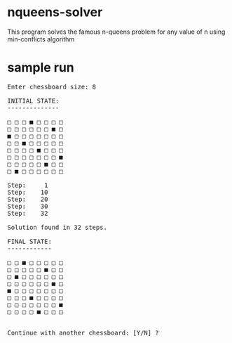 # nqueens-solver
This program solves the famous n-queens problem for any value of n using min-conflicts algorithm

# sample run 
<pre>
Enter chessboard size: 8

INITIAL STATE:
--------------

□ □ □ ■ □ □ □ □ 
□ □ □ □ □ □ ■ □
■ □ □ □ □ □ □ □
□ □ ■ □ □ □ □ □
□ □ □ □ ■ □ □ □
□ □ □ □ □ □ □ ■
□ □ □ □ □ ■ □ □
□ ■ □ □ □ □ □ □

Step:     1
Step:    10
Step:    20
Step:    30
Step:    32

Solution found in 32 steps.

FINAL STATE:
------------

□ □ ■ □ □ □ □ □
□ □ □ □ □ ■ □ □
□ ■ □ □ □ □ □ □
□ □ □ □ □ □ ■ □
■ □ □ □ □ □ □ □
□ □ □ ■ □ □ □ □
□ □ □ □ □ □ □ ■
□ □ □ □ ■ □ □ □


Continue with another chessboard: [Y/N] ?

</pre>

